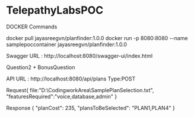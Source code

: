 # TelepathyLabsPOC

DOCKER Commands

docker pull jayasreegvn/planfinder:1.0.0
docker run -p 8080:8080 --name samplepoccontainer jayasreegvn/planfinder:1.0.0

Swagger URL : http://localhost:8080/swagger-ui/index.html

Question2 + BonusQuestion

API URL : http://localhost:8080/api/plans
Type:POST

Request{
file:"D:\CodingworkArea\SamplePlanSelection.txt",
"featuresRequired":"voice,database,admin"
}

Response
{
    "planCost": 235,
    "plansToBeSelected": "PLAN1,PLAN4"
}

